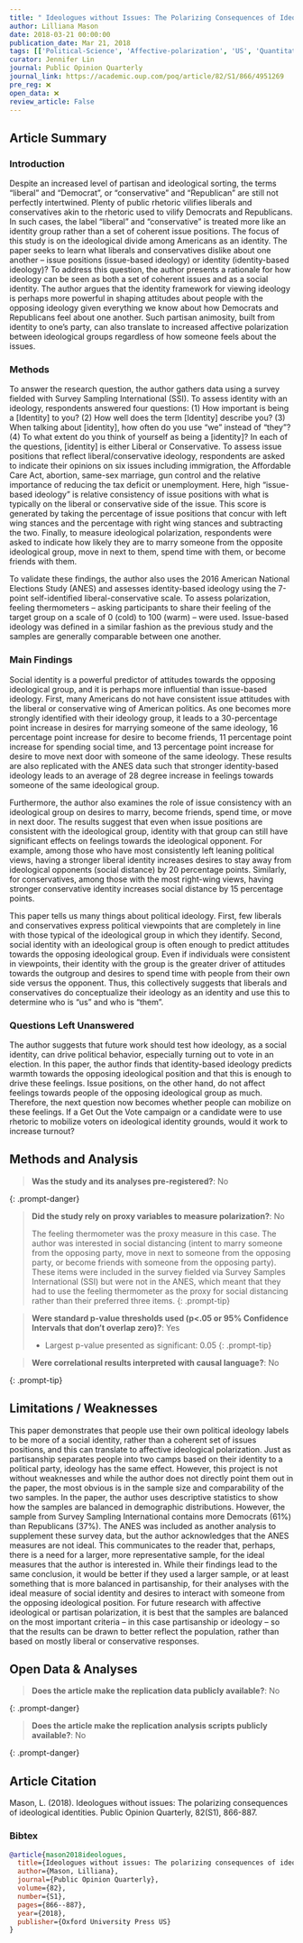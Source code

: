 ```yaml
---
title: " Ideologues without Issues: The Polarizing Consequences of Ideological Identities"
author: Lilliana Mason
date: 2018-03-21 00:00:00
publication_date: Mar 21, 2018
tags: [['Political-Science', 'Affective-polarization', 'US', 'Quantitative', 'Descriptive', 'ANES']]
curator: Jennifer Lin
journal: Public Opinion Quarterly
journal_link: https://academic.oup.com/poq/article/82/S1/866/4951269
pre_reg: ❌
open_data: ❌
review_article: False
---
```


## Article Summary

### Introduction

Despite an increased level of partisan and ideological sorting, the terms “liberal” and “Democrat”, or “conservative” and “Republican” are still not perfectly intertwined. Plenty of public rhetoric vilifies liberals and conservatives akin to the rhetoric used to vilify Democrats and Republicans. In such cases, the label “liberal” and “conservative” is treated more like an identity group rather than a set of coherent issue positions. The focus of this study is on the ideological divide among Americans as an identity. The paper seeks to learn what liberals and conservatives dislike about one another – issue positions (issue-based ideology) or identity (identity-based ideology)? To address this question, the author presents a rationale for how ideology can be seen as both a set of coherent issues and as a social identity. The author argues that the identity framework for viewing ideology is perhaps more powerful in shaping attitudes about people with the opposing ideology given everything we know about how Democrats and Republicans feel about one another. Such partisan animosity, built from identity to one’s party, can also translate to increased affective polarization between ideological groups regardless of how someone feels about the issues. 

### Methods

To answer the research question, the author gathers data using a survey fielded with Survey Sampling International (SSI). To assess identity with an ideology, respondents answered four questions: (1) How important is being a [Identity] to you? (2) How well does the term [Identity] describe you? (3) When talking about [identity], how often do you use “we” instead of “they”? (4) To what extent do you think of yourself as being a [identity]? In each of the questions, [identity] is either Liberal or Conservative. To assess issue positions that reflect liberal/conservative ideology, respondents are asked to indicate their opinions on six issues including immigration, the Affordable Care Act, abortion, same-sex marriage, gun control and the relative importance of reducing the tax deficit or unemployment. Here, high “issue-based ideology” is relative consistency of issue positions with what is typically on the liberal or conservative side of the issue. This score is generated by taking the percentage of issue positions that concur with left wing stances and the percentage with right wing stances and subtracting the two. Finally, to measure ideological polarization, respondents were asked to indicate how likely they are to marry someone from the opposite ideological group, move in next to them, spend time with them, or become friends with them. 

To validate these findings, the author also uses the 2016 American National Elections Study (ANES) and assesses identity-based ideology using the 7-point self-identified liberal-conservative scale. To assess polarization, feeling thermometers – asking participants to share their feeling of the target group on a scale of 0 (cold) to 100 (warm) – were used. Issue-based ideology was defined in a similar fashion as the previous study and the samples are generally comparable between one another.

### Main Findings

Social identity is a powerful predictor of attitudes towards the opposing ideological group, and it is perhaps more influential than issue-based ideology. First, many Americans do not have consistent issue attitudes with the liberal or conservative wing of American politics. As one becomes more strongly identified with their ideology group, it leads to a 30-percentage point increase in desires for marrying someone of the same ideology, 16 percentage point increase for desire to become friends, 11 percentage point increase for spending social time, and 13 percentage point increase for desire to move next door with someone of the same ideology. These results are also replicated with the ANES data such that stronger identity-based ideology leads to an average of 28 degree increase in feelings towards someone of the same ideological group. 

Furthermore, the author also examines the role of issue consistency with an ideological group on desires to marry, become friends, spend time, or move in next door. The results suggest that even when issue positions are consistent with the ideological group, identity with that group can still have significant effects on feelings towards the ideological opponent. For example, among those who have most consistently left leaning political views, having a stronger liberal identity increases desires to stay away from ideological opponents (social distance) by 20 percentage points. Similarly, for conservatives, among those with the most right-wing views, having stronger conservative identity increases social distance by 15 percentage points.

This paper tells us many things about political ideology. First, few liberals and conservatives express political viewpoints that are completely in line with those typical of the ideological group in which they identify. Second, social identity with an ideological group is often enough to predict attitudes towards the opposing ideological group. Even if individuals were consistent in viewpoints, their identity with the group is the greater driver of attitudes towards the outgroup and desires to spend time with people from their own side versus the opponent. Thus, this collectively suggests that liberals and conservatives do conceptualize their ideology as an identity and use this to determine who is “us” and who is “them”.

### Questions Left Unanswered 

The author suggests that future work should test how ideology, as a social identity, can drive political behavior, especially turning out to vote in an election. In this paper, the author finds that identity-based ideology predicts warmth towards the opposing ideological position and that this is enough to drive these feelings. Issue positions, on the other hand, do not affect feelings towards people of the opposing ideological group as much. Therefore, the next question now becomes whether people can mobilize on these feelings. If a Get Out the Vote campaign or a candidate were to use rhetoric to mobilize voters on ideological identity grounds, would it work to increase turnout?

## Methods and Analysis

> **Was the study and its analyses pre-registered?**: No
> 
{: .prompt-danger}

> **Did the study rely on proxy variables to measure polarization?**: No
> 
> 
> The feeling thermometer was the proxy measure in this case. The author was interested in social distancing (intent to marry someone from the opposing party, move in next to someone from the opposing party, or become friends with someone from the opposing party). These items were included in the survey fielded via Survey Samples International (SSI) but were not in the ANES, which meant that they had to use the feeling thermometer as the proxy for social distancing rather than their preferred three items.
{: .prompt-tip}


> **Were standard p-value thresholds used (p<.05 or 95% Confidence Intervals that don’t overlap zero)?**: Yes
> 
> - Largest p-value presented as significant: 0.05
{: .prompt-tip}

> **Were correlational results interpreted with causal language?**: No
> 
{: .prompt-tip}

## Limitations / Weaknesses

This paper demonstrates that people use their own political ideology labels to be more of a social identity, rather than a coherent set of issues positions, and this can translate to affective ideological polarization. Just as partisanship separates people into two camps based on their identity to a political party, ideology has the same effect. However, this project is not without weaknesses and while the author does not directly point them out in the paper, the most obvious is in the sample size and comparability of the two samples. In the paper, the author uses descriptive statistics to show how the samples are balanced in demographic distributions. However, the sample from Survey Sampling International contains more Democrats (61%) than Republicans (37%). The ANES was included as another analysis to supplement these survey data, but the author acknowledges that the ANES measures are not ideal. This communicates to the reader that, perhaps, there is a need for a larger, more representative sample, for the ideal measures that the author is interested in. While their findings lead to the same conclusion, it would be better if they used a larger sample, or at least something that is more balanced in partisanship, for their analyses with the ideal measure of social identity and desires to interact with someone from the opposing ideological position. For future research with affective ideological or partisan polarization, it is best that the samples are balanced on the most important criteria – in this case partisanship or ideology – so that the results can be drawn to better reflect the population, rather than based on mostly liberal or conservative responses.

## Open Data & Analyses

> **Does the article make the replication data publicly available?**: No
> 
{: .prompt-danger}

> **Does the article make the replication analysis scripts publicly available?**: No
> 
{: .prompt-danger}



## Article Citation

Mason, L. (2018). Ideologues without issues: The polarizing consequences of ideological identities. Public Opinion Quarterly, 82(S1), 866-887.

### Bibtex

```bibtex
@article{mason2018ideologues,
  title={Ideologues without issues: The polarizing consequences of ideological identities},
  author={Mason, Lilliana},
  journal={Public Opinion Quarterly},
  volume={82},
  number={S1},
  pages={866--887},
  year={2018},
  publisher={Oxford University Press US}
}

```